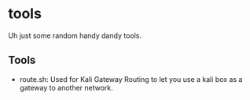 # tools
Uh just some random handy dandy tools.

## Tools 
- route.sh: Used for Kali Gateway Routing to let you use a kali box as a gateway to another network.


